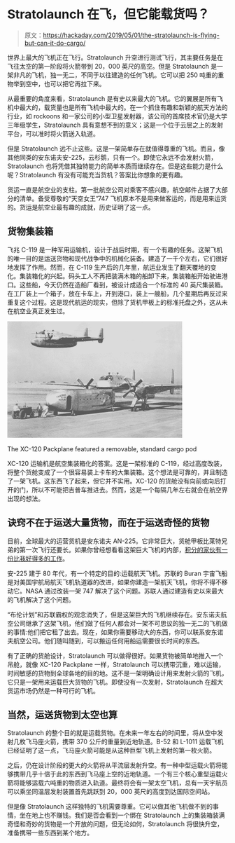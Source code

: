 # Stratolaunch 在飞，但它能载货吗？

> 原文：<https://hackaday.com/2019/05/01/the-stratolaunch-is-flying-but-can-it-do-cargo/>

世界上最大的飞机正在飞行。Stratolaunch 升空进行测试飞行，其主要任务是在飞往太空的第一阶段将火箭带到 20，000 英尺的高空。但是 Stratolaunch 是一架非凡的飞机，独一无二，不同于以往建造的任何飞机。它可以把 250 吨重的重物举到空中，也可以把它再拉下来。

从最重要的角度来看，Stratolaunch 是有史以来最大的飞机。它的翼展是所有飞机中最大的，载货量也是所有飞机中最大的。在一个抓住有趣和新颖的航天方法的行业，如 rockoons 和一家公司的小型卫星发射器，该公司的首席技术官仍是大学三年级学生，Stratolaunch 具有意想不到的意义；这是一个位于云层之上的发射平台，可以准时将火箭送入轨道。

但是 Stratolaunch 远不止这些。这是一架简单存在就值得尊重的飞机。而且，像其他同类的安东诺夫安-225，云杉鹅，只有一个。即使它永远不会发射火箭，Stratolaunch 也将凭借其独特能力的简单本质而继续存在。但是这些能力是什么呢？Stratolaunch 有没有可能充当货机？答案比你想象的更有趣。

货运一直是航空业的支柱。第一批航空公司对乘客不感兴趣，航空邮件占据了大部分的清单。备受尊敬的“天空女王”747 飞机原本不是用来做客运的，而是用来运货的。货运是航空业最有趣的成就，历史证明了这一点。

## 货物集装箱

飞兆 C-119 是一种军用运输机，设计于战后时期，有一个有趣的任务。这架飞机的唯一目的是运送货物和现代战争中的机械化装备。建造了一千个左右，它们很好地发挥了作用。然而，在 C-119 生产后的几年里，航运业发生了翻天覆地的变化。集装箱化的兴起。码头工人不再把装满木箱的船卸下来，集装箱船开始驶进港口。这些船，今天仍然在造船厂看到，被设计成适合一个标准的 40 英尺集装箱。在工厂装上一个箱子，放在卡车上，开到港口，装上一艘船，几个星期后再反过来重复这个过程。这是现代航运的现实，但除了货机甲板上的标准托盘之外，这从未在航空业真正发生过。

[![](img/505ecbe3d1f3d5660b6b521f0294ca17.png)](https://hackaday.com/wp-content/uploads/2019/04/XC-120-Packplane.jpg)

The XC-120 Packplane featured a removable, standard cargo pod

XC-120 运输机是航空集装箱化的答案。这是一架标准的 C-119，经过高度改装，将整个货舱变成了一个很容易装上卡车的大集装箱。这个想法是可靠的，并且制造了一架飞机。这东西飞了起来，但它并不实用。XC-120 的货舱没有向前或向后打开的门，所以不可能把吉普车推进去。然而，这是一个每隔几年左右就会在航空界出现的想法。

## 诀窍不在于运送大量货物，而在于运送奇怪的货物

目前，全球最大的运营货机是安东诺夫 AN-225。它非常巨大，货舱甲板比莱特兄弟的第一次飞行还要长。如果你曾经想看看这架巨大飞机的内部，[积分的家伙有一份比我好得多的工作](https://thepointsguy.com/news/photo-tour-antonov-an-225-largest-aircraft/)。

安-225 建于 80 年代，有一个特定的目的:运载航天飞机。苏联的 Buran 宇宙飞船是对美国宇航局航天飞机轨道器的改进，如果你建造一架航天飞机，你将不得不移动它。NASA 通过改装一架 747 解决了这个问题。苏联人通过建造有史以来最大的飞机解决了这个问题。

“布伦计划”和苏联霸权的观念消失了，但是这架巨大的飞机继续存在。安东诺夫航空公司继承了这架飞机，他们做了任何人都会对一架不可思议的独一无二的飞机做的事情:他们把它租了出去。现在，如果你需要移动大的东西，你可以联系安东诺夫航空公司。他们随叫随到，可以搬运任何用船运需要很长时间的东西。

有了正确的货舱设计，Stratolaunch 可以做得很好。如果货物被简单地推入一个吊舱，就像 XC-120 Packplane 一样，Stratolaunch 可以携带沉重，难以运输，时间敏感的货物到全球各地的目的地。这不是一架明确设计用来发射火箭的飞机，它只是一架用来运载巨大货物的飞机。即使没有一次发射，Stratolaunch 在超大货运市场仍然是一种可行的飞机。

## 当然，运送货物到太空也算

Stratolaunch 的整个目的就是运载货物。在未来一年左右的时间里，将从空中发射几枚飞马座火箭，携带 370 公斤的重量到近地轨道。B-52 和 L-1011 运载飞机已经证明了这一点，飞马座火箭可能是从这种巨型飞机上发射的第一枚火箭。

之后，仍在设计阶段的更大的火箭将从平流层发射升空。有一种中型运载火箭将能够携带几乎十倍于此的东西到飞马座上空的近地轨道。一个有三个核心重型运载火箭将能够运载六吨重的物质进入轨道。最终将会有一架太空飞机，总有一天宇航员可以乘坐同温层发射装置首先跳跃到 20，000 英尺的高度到达国际空间站。

但是像 Stratolaunch 这样独特的飞机需要尊重。它可以做其他飞机做不到的事情，坐在地上也不赚钱。我们是否会看到一个绑在 Stratolaunch 上的集装箱装满奇怪和奇妙的货物是一个开放的问题，但无论如何，Stratolaunch 将很快升空，准备携带一些东西到某个地方。